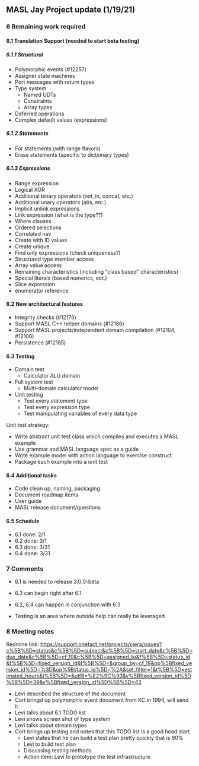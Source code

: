 ## MASL Jay Project update (1/19/21)

### 6 Remaining work required

#### 6.1 Translation Support (needed to start beta testing)

##### 6.1.1 Structural

- Polymorphic events (#12257)
- Assigner state machines
- Port messages with return types
- Type system
  - Named UDTs
  - Constraints
  - Array types
- Deferred operations
- Complex default values (expressions)

##### 6.1.2 Statements

- For statements (with range flavors)
- Erase statements (specific to dictionary types)

##### 6.1.3 Expressions

- Range expression
- Logical XOR
- Additional binary operators (not_in, concat, etc.)
- Additional unary operators (abs, etc.)
- Implicit unlink expressions
- Link expression (what is the type??)
- Where clauses
- Ordered selections
- Correlated nav
- Create with ID values
- Create unique
- Find only expressions (check uniqueness?)
- Structured type member access
- Array value access
- Remaining characteristics (including "class based" characteristics)
- Special literals (based numerics, ect.)
- Slice expression
- enumerator reference

#### 6.2 New architectural features

- Integrity checks (#12175)
- Support MASL C++ helper domains (#12186)
- Support MASL projects/independent domain compilation (#12104, #12106)
- Persistence (#12185)

#### 6.3 Testing

- Domain test
  - Calculator ALU domain
- Full system test
  - Multi-domain calculator model
- Unit testing
  - Test every statement type
  - Test every expression type
  - Test manipulating variables of every data type

Unit test strategy:

- Write abstract unit test class which compiles and executes a MASL example
- Use grammar and MASL language spec as a guide
- Write example model with action language to exercise construct
- Package each example into a unit test

#### 6.4 Additional tasks

- Code clean up, naming, packaging
- Document roadmap items
- User guide
- MASL release document/questions

#### 6.5 Schedule

- 6.1 done: 2/1
- 6.2 done: 3/1
- 6.3 done: 3/31
- 6.4 done: 3/31

### 7 Comments

- 6.1 is needed to release 3.0.0-beta
- 6.3 can begin right after 6.1
- 6.2, 6.4 can happen in conjunction with 6.3

- Testing is an area where outside help can really be leveraged

### 8 Meeting notes

Redmine link: https://support.onefact.net/projects/ciera/issues?c%5B%5D=status&c%5B%5D=subject&c%5B%5D=start_date&c%5B%5D=due_date&c%5B%5D=cf_19&c%5B%5D=assigned_to&f%5B%5D=status_id&f%5B%5D=fixed_version_id&f%5B%5D=&group_by=cf_19&op%5Bfixed_version_id%5D=%3D&op%5Bstatus_id%5D=%2A&set_filter=1&t%5B%5D=estimated_hours&t%5B%5D=&utf8=%E2%9C%93&v%5Bfixed_version_id%5D%5B%5D=39&v%5Bfixed_version_id%5D%5B%5D=43

- Levi described the structure of the document
- Cort bringd up polymorphic event document from KC in 1994, will send it
- Levi talks about 6.1 TODO list
- Levi shows screen shot of type system
- Levi talks about stream types
- Cort brings up testing and notes that this TODO list is a good head start
  - Levi states that he can build a test plan pretty quickly that is 90%
  - Levi to build test plan
  - Discussing testing methods
  - Action item: Levi to prototype the test infrastructure
